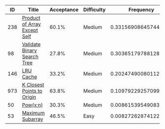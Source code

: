 |ID|Title|Acceptance|Difficulty|Frequency|
|----|-----|----|---|---|
|238|[Product of Array Except Self]( https://leetcode.com/problems/product-of-array-except-self)|60.1%|Medium|0.33156908645744715|
|98|[Validate Binary Search Tree]( https://leetcode.com/problems/validate-binary-search-tree)|27.8%|Medium|0.3036517978812848|
|146|[LRU Cache]( https://leetcode.com/problems/lru-cache)|33.2%|Medium|0.20247490080112324|
|973|[K Closest Points to Origin]( https://leetcode.com/problems/k-closest-points-to-origin)|63.8%|Medium|0.10979229257099747|
|50|[Pow(x;n)]( https://leetcode.com/problems/powx-n)|30.3%|Medium|0.008615395490835889|
|53|[Maximum Subarray]( https://leetcode.com/problems/maximum-subarray)|46.5%|Easy|0.008272628741228982|
